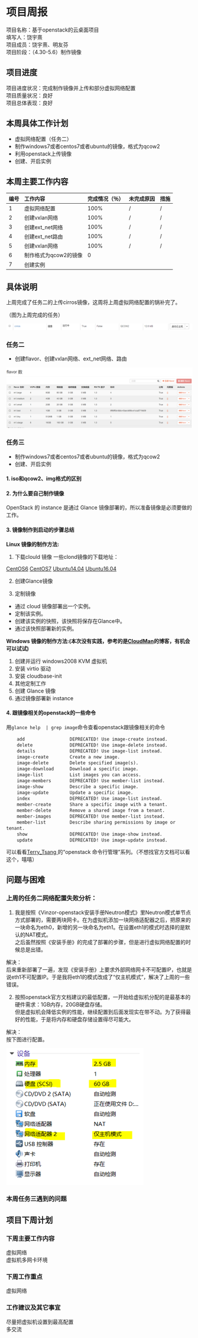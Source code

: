 
# 项目周报

项目名称：基于openstack的云桌面项目</br>
填写人：饶宇熹</br>
项目成员：饶宇熹、明友芬</br>
项目阶段：（4.30-5.6）制作镜像</br>


## 项目进度

项目进度状况：完成制作镜像并上传和部分虚拟网络配置</br>
项目质量状况：良好</br>
项目总体表现：良好</br>


## 本周具体工作计划

* 虚拟网络配置（任务二）
* 制作windows7或者centos7或者ubuntu的镜像，格式为qcow2
* 利用openstack上传镜像
* 创建、开启实例


## 本周主要工作内容 


| 编号 | 工作内容 | 完成情况（％）| 未完成原因 | 措施
| :-------------- | :------------ | :------------ | :------------ | :------------ |
| 1 | 虚拟网络配置 | 100% | / | / |
| 2 | 创建vxlan网络 | 100% | / | / |
| 3 | 创建ext_net网络 | 100% | / | / |
| 4 | 创建ext_net路由 | 100% | / | / |
| 5 | 创建vxlan网络 | 100% | / | / |
| 6 | 制作格式为qcow2的镜像 | 0 |  |
| 7 | 创建实例



## 具体说明

上周完成了任务二的上传cirros镜像，这周将上周虚拟网络配置的锅补完了。

（图为上周完成的任务）

![](../task2/images/img.PNG)

### 任务二

* 创建flavor、创建vxlan网络、ext_net网络、路由

![](images/14.png)



### 任务三


* 制作windows7或者centos7或者ubuntu的镜像，格式为qcow2
* 创建、开启实例

#### 1. iso和qcow2、img格式的区别



#### 2. 为什么要自己制作镜像

OpenStack 的 instance 是通过 Glance 镜像部署的，所以准备镜像是必须要做的工作。

#### 3. 镜像制作到启动的步骤总结

**Linux 镜像的制作方法:**

1. 下载clould 镜像
一些clond镜像的下载地址：

[CentOS6](http://cloud.centos.org/centos/6/images/ )
[CentOS7](http://cloud.centos.org/centos/7/images/ )
[Ubuntu14.04](http://cloud-images.ubuntu.com/trusty/current/) 
[Ubuntu16.04](http://cloud-images.ubuntu.com/xenial/current/ )

2. 创建Glance镜像

3. 定制镜像

* 通过 cloud 镜像部署出一个实例。 
* 定制该实例。 
* 创建该实例的快照，该快照将保存在Glance中。 
* 通过该快照部署新的实例。


**Windows 镜像的制作方法:(本次没有实践，参考的是[CloudMan](http://www.cnblogs.com/CloudMan6/p/6407638.html)的博客，有机会可以试试)**

1. 创建并运行 windows2008 KVM 虚拟机
2. 安装 virtio 驱动
3. 安装 cloudbase-init
4. 其他定制工作
5. 创建 Glance 镜像
6. 通过镜像部署新 instance


#### 4. 跟镜像相关的openstack的一些命令

用`glance help  | grep image`命令查看openstack跟镜像相关的命令


```
    add                 DEPRECATED! Use image-create instead.  
    delete              DEPRECATED! Use image-delete instead.  
    details             DEPRECATED! Use image-list instead.  
    image-create        Create a new image.  
    image-delete        Delete specified image(s).  
    image-download      Download a specific image.  
    image-list          List images you can access.  
    image-members       DEPRECATED! Use member-list instead.  
    image-show          Describe a specific image.  
    image-update        Update a specific image.  
    index               DEPRECATED! Use image-list instead.  
    member-create       Share a specific image with a tenant.  
    member-delete       Remove a shared image from a tenant.  
    member-images       DEPRECATED! Use member-list instead.  
    member-list         Describe sharing permissions by image or tenant.  
    show                DEPRECATED! Use image-show instead.  
    update              DEPRECATED! Use image-update instead. 

```


可以看看[Terry_Tsang ](https://blog.csdn.net/signmem/article/details/19420025)的“openstack 命令行管理”系列。（不想找官方文档可以看这个，嘻嘻）



## 问题与困难

### 上周的任务二网络配置失败分析：
1. 我是按照《Vinzor-openstack安装手册Neutron模式》里Neutron模式单节点方式部署的，需要两块网卡。在为虚拟机添加一块网络适配器之后，把原来的一块命名为eth0，新增的另一块命名为eth1。在设置eth1的模式时选择的是默认的NAT模式。</br>
之后虽然按照《安装手册》的完成了部署的步骤，但是进行虚拟网络配置的时候总是出错。</br>


解决：</br>
后来重新部署了一遍，发现《安装手册》上要求外部网络网卡不可配置IP，也就是说eth1不可配置IP。于是我将eth1的模式改成了“仅主机模式”，解决了上周的一些错误。

2. 按照openstack官方文档建议的最低配置，一开始给虚拟机分配的是最基本的硬件需求：1GB内存，20GB硬盘存储。</br>
但是虚拟机会降低实例的性能，继续配置到后面发现实在带不动。为了获得最好的性能，于是将内存和硬盘存储设置得尽可能大。</br>

解决：</br>
按下图进行配置。

![](images/peizhi.PNG)


### 本周任务三遇到的问题



## 项目下周计划

### 下周主要工作内容

虚拟网络</br>
虚拟机多网卡环境</br>

### 下周工作重点

虚拟网络

### 工作建议及其它事宜

尽量把虚拟机设置到最高配置</br>
多交流</br>
